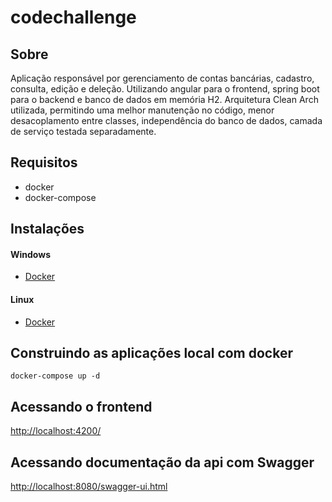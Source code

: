 # codechallenge

## Sobre
Aplicação responsável por gerenciamento de contas bancárias, cadastro, consulta, edição e deleção.
Utilizando angular para o frontend, spring boot para o backend e banco de dados em memória H2.
Arquitetura Clean Arch utilizada, permitindo uma melhor manutenção no código, menor desacoplamento entre classes,
independência do banco de dados, camada de serviço testada separadamente.

## Requisitos
 - docker
 - docker-compose

## Instalações

 #### Windows
    
* [Docker](https://docs.docker.com/desktop/windows/install/)

 #### Linux
* [Docker](https://docs.docker.com/engine/install/ubuntu/)

## Construindo as aplicações local com docker
```
docker-compose up -d
```

## Acessando o frontend
[http://localhost:4200/](http://localhost:4200/)

## Acessando documentação da api com Swagger
[http://localhost:8080/swagger-ui.html](http://localhost:8080/swagger-ui.html)